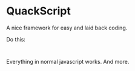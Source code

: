 # QuackScript

A nice framework for easy and laid back coding.

Do this:

<code><script src="https://cdn.jsdelivr.net/gh/Craftingexpert1/quackscript/quack.js"></script>
  
<script type="text/quackscript">

var hi = 'hi';
var btn = Btn();
$('body').appendChild(btn)

</script></code>

Everything in normal javascript works. And more.
